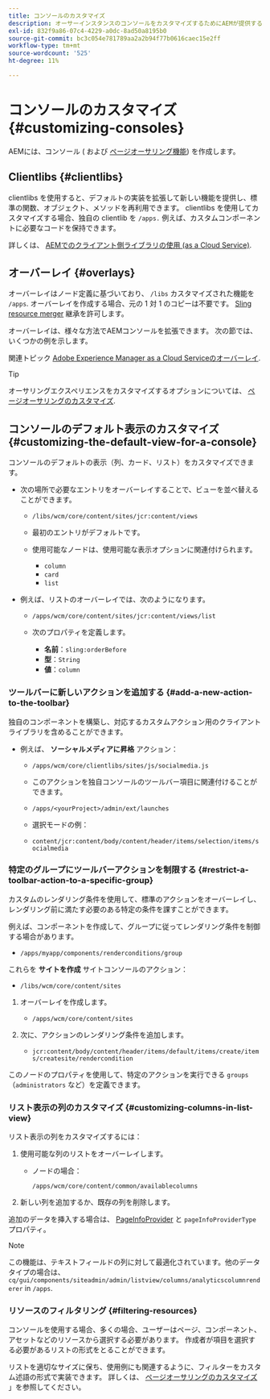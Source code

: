 ```yaml
---
title: コンソールのカスタマイズ
description: オーサーインスタンスのコンソールをカスタマイズするためにAEMが提供する様々なオプションについて説明します。
exl-id: 832f9a86-07c4-4229-a0dc-8ad50a8195b0
source-git-commit: bc3c054e781789aa2a2b94f77b0616caec15e2ff
workflow-type: tm+mt
source-wordcount: '525'
ht-degree: 11%

---
```


# コンソールのカスタマイズ {#customizing-consoles}

AEMには、コンソール ( および [ページオーサリング機能](/help/implementing/developing/extending/page-authoring.md)) を作成します。

## Clientlibs {#clientlibs}

clientlibs を使用すると、デフォルトの実装を拡張して新しい機能を提供し、標準の関数、オブジェクト、メソッドを再利用できます。 clientlibs を使用してカスタマイズする場合、独自の clientlib を `/apps.` 例えば、カスタムコンポーネントに必要なコードを保持できます。

詳しくは、 [AEMでのクライアント側ライブラリの使用 (as a Cloud Service)](/help/implementing/developing/introduction/clientlibs.md).

## オーバーレイ {#overlays}

オーバーレイはノード定義に基づいており、 `/libs` カスタマイズされた機能を `/apps`. オーバーレイを作成する場合、元の 1 対 1 のコピーは不要です。 [Sling resource merger](/help/implementing/developing/introduction/sling-resource-merger.md) 継承を許可します。

オーバーレイは、様々な方法でAEMコンソールを拡張できます。 次の節では、いくつかの例を示します。

関連トピック [Adobe Experience Manager as a Cloud Serviceのオーバーレイ](/help/implementing/developing/introduction/overlays.md).

>[!TIP]
>
>オーサリングエクスペリエンスをカスタマイズするオプションについては、 [ページオーサリングのカスタマイズ](/help/implementing/developing/extending/page-authoring.md).

## コンソールのデフォルト表示のカスタマイズ {#customizing-the-default-view-for-a-console}

コンソールのデフォルトの表示（列、カード、リスト）をカスタマイズできます。

* 次の場所で必要なエントリをオーバーレイすることで、ビューを並べ替えることができます。

   * `/libs/wcm/core/content/sites/jcr:content/views`

   * 最初のエントリがデフォルトです。

   * 使用可能なノードは、使用可能な表示オプションに関連付けられます。

      * `column`
      * `card`
      * `list`

* 例えば、リストのオーバーレイでは、次のようになります。

   * `/apps/wcm/core/content/sites/jcr:content/views/list`

   * 次のプロパティを定義します。

      * **名前**：`sling:orderBefore`
      * **型**：`String`
      * **値**：`column`

### ツールバーに新しいアクションを追加する {#add-a-new-action-to-the-toolbar}

独自のコンポーネントを構築し、対応するカスタムアクション用のクライアントライブラリを含めることができます。

* 例えば、 **ソーシャルメディアに昇格** アクション：

   * `/apps/wcm/core/clientlibs/sites/js/socialmedia.js`

   * このアクションを独自コンソールのツールバー項目に関連付けることができます。

   * `/apps/<yourProject>/admin/ext/launches`

   * 選択モードの例：

   * `content/jcr:content/body/content/header/items/selection/items/socialmedia`

### 特定のグループにツールバーアクションを制限する {#restrict-a-toolbar-action-to-a-specific-group}

カスタムのレンダリング条件を使用して、標準のアクションをオーバーレイし、レンダリング前に満たす必要のある特定の条件を課すことができます。

例えば、コンポーネントを作成して、グループに従ってレンダリング条件を制御する場合があります。

* `/apps/myapp/components/renderconditions/group`

これらを **サイトを作成** サイトコンソールのアクション：

* `/libs/wcm/core/content/sites`

1. オーバーレイを作成します。

   * `/apps/wcm/core/content/sites`

1. 次に、アクションのレンダリング条件を追加します。

   * `jcr:content/body/content/header/items/default/items/create/items/createsite/rendercondition`

このノードのプロパティを使用して、特定のアクションを実行できる `groups`（`administrators` など）を定義できます。

### リスト表示の列のカスタマイズ {#customizing-columns-in-list-view}

リスト表示の列をカスタマイズするには：

1. 使用可能な列のリストをオーバーレイします。

   * ノードの場合：

     `/apps/wcm/core/content/common/availablecolumns`

1. 新しい列を追加するか、既存の列を削除します。

追加のデータを挿入する場合は、 [PageInfoProvider](https://developer.adobe.com/experience-manager/reference-materials/cloud-service/javadoc/com/day/cq/wcm/api/PageInfoProvider.html) と `pageInfoProviderType` プロパティ。

>[!NOTE]
>
>この機能は、テキストフィールドの列に対して最適化されています。他のデータタイプの場合は、 `cq/gui/components/siteadmin/admin/listview/columns/analyticscolumnrenderer` in `/apps`.

### リソースのフィルタリング {#filtering-resources}

コンソールを使用する場合、多くの場合、ユーザーはページ、コンポーネント、アセットなどのリソースから選択する必要があります。 作成者が項目を選択する必要があるリストの形式をとることができます。

リストを適切なサイズに保ち、使用例にも関連するように、フィルターをカスタム述語の形式で実装できます。 詳しくは、 [ページオーサリングのカスタマイズ](/help/implementing/developing/extending/page-authoring.md#filtering-resources) 」を参照してください。

